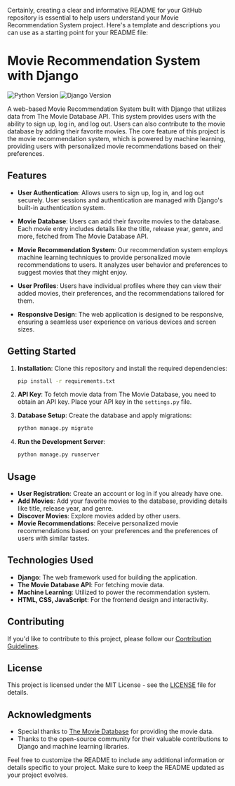 Certainly, creating a clear and informative README for your GitHub repository is essential to help users understand your Movie Recommendation System project. Here's a template and descriptions you can use as a starting point for your README file:

# Movie Recommendation System with Django

![Python Version](https://img.shields.io/badge/Python-3.9-brightgreen)
![Django Version](https://img.shields.io/badge/Django-3.2-brightgreen)

A web-based Movie Recommendation System built with Django that utilizes data from The Movie Database API. This system provides users with the ability to sign up, log in, and log out. Users can also contribute to the movie database by adding their favorite movies. The core feature of this project is the movie recommendation system, which is powered by machine learning, providing users with personalized movie recommendations based on their preferences.

## Features

- **User Authentication**: Allows users to sign up, log in, and log out securely. User sessions and authentication are managed with Django's built-in authentication system.

- **Movie Database**: Users can add their favorite movies to the database. Each movie entry includes details like the title, release year, genre, and more, fetched from The Movie Database API.

- **Movie Recommendation System**: Our recommendation system employs machine learning techniques to provide personalized movie recommendations to users. It analyzes user behavior and preferences to suggest movies that they might enjoy.

- **User Profiles**: Users have individual profiles where they can view their added movies, their preferences, and the recommendations tailored for them.

- **Responsive Design**: The web application is designed to be responsive, ensuring a seamless user experience on various devices and screen sizes.

## Getting Started

1. **Installation**: Clone this repository and install the required dependencies:

   ```bash
   pip install -r requirements.txt
   ```

2. **API Key**: To fetch movie data from The Movie Database, you need to obtain an API key. Place your API key in the `settings.py` file.

3. **Database Setup**: Create the database and apply migrations:

   ```bash
   python manage.py migrate
   ```

4. **Run the Development Server**:

   ```bash
   python manage.py runserver
   ```


## Usage

- **User Registration**: Create an account or log in if you already have one.
- **Add Movies**: Add your favorite movies to the database, providing details like title, release year, and genre.
- **Discover Movies**: Explore movies added by other users.
- **Movie Recommendations**: Receive personalized movie recommendations based on your preferences and the preferences of users with similar tastes.

## Technologies Used

- **Django**: The web framework used for building the application.
- **The Movie Database API**: For fetching movie data.
- **Machine Learning**: Utilized to power the recommendation system.
- **HTML, CSS, JavaScript**: For the frontend design and interactivity.

## Contributing

If you'd like to contribute to this project, please follow our [Contribution Guidelines](CONTRIBUTING.md).

## License

This project is licensed under the MIT License - see the [LICENSE](LICENSE) file for details.

## Acknowledgments

- Special thanks to [The Movie Database](https://www.themoviedb.org/) for providing the movie data.
- Thanks to the open-source community for their valuable contributions to Django and machine learning libraries.

Feel free to customize the README to include any additional information or details specific to your project. Make sure to keep the README updated as your project evolves.

